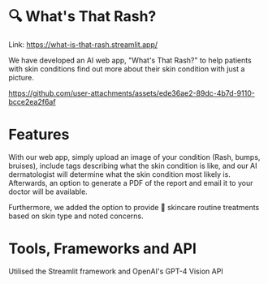 # 🔍 What's That Rash?

Link: https://what-is-that-rash.streamlit.app/

We have developed an AI web app, "What's That Rash?" to help patients with skin conditions find out more about their skin condition with just a picture.

https://github.com/user-attachments/assets/ede36ae2-89dc-4b7d-9110-bcce2ea2f6af

# Features

With our web app, simply upload an image of your condition (Rash, bumps, bruises), include tags describing what the skin condition is like, and our AI dermatologist will determine what the skin condition most likely is. Afterwards, an option to generate a PDF of the report and email it to your doctor will be available.

Furthermore, we added the option to provide 🧴 skincare routine treatments based on skin type and noted concerns.

# Tools, Frameworks and API
Utilised the Streamlit framework and OpenAI's GPT-4 Vision API

